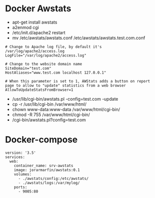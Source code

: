 # Docker Awstats

* apt-get install awstats
* a2enmod cgi
* /etc/init.d/apache2 restart
* mv /etc/awstats/awstats.conf /etc/awstats/awstats.test.com.conf

~~~~
# Change to Apache log file, by default it's /var/log/apache2/access.log
LogFile="/var/log/apache2/access.log"
 
# Change to the website domain name
SiteDomain="test.com"
HostAliases="www.test.com localhost 127.0.0.1"
 
# When this parameter is set to 1, AWStats adds a button on report page to allow to "update" statistics from a web browser
AllowToUpdateStatsFromBrowser=1
~~~~

* /usr/lib/cgi-bin/awstats.pl -config=test.com -update
* cp -r /usr/lib/cgi-bin /var/www/html/
* chown www-data:www-data /var/www/html/cgi-bin/
* chmod -R 755 /var/www/html/cgi-bin/
* /cgi-bin/awstats.pl?config=test.com

# Docker-compose
~~~~
version: '3.5'
services:
  web:
    container_name: srv-awstats
    image: jorarmarfin/awstats:0.1
    volumes:
      - ./awstats/config:/etc/awstats/
      - ./awstats/logs:/var/mylog/
    ports:
      - 9005:80
~~~~